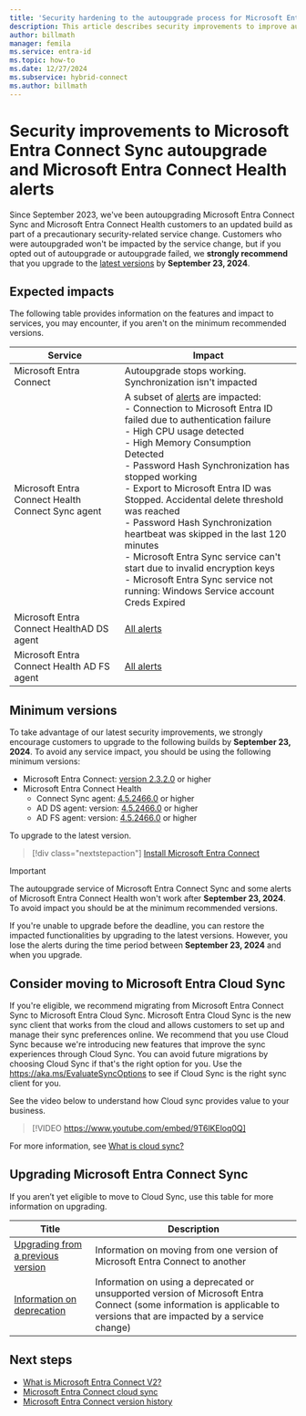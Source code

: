 ```yaml
---
title: 'Security hardening to the autoupgrade process for Microsoft Entra Connect and Microsoft Entra Connect Health '
description: This article describes security improvements to improve autoupgrade.
author: billmath
manager: femila
ms.service: entra-id
ms.topic: how-to
ms.date: 12/27/2024
ms.subservice: hybrid-connect
ms.author: billmath
---
```


# Security improvements to Microsoft Entra Connect Sync autoupgrade and Microsoft Entra Connect Health alerts 

Since September 2023, we've been autoupgrading Microsoft Entra Connect Sync and Microsoft Entra Connect Health customers to an updated build as part of a precautionary security-related service change. Customers who were autoupgraded won't be impacted by the service change, but if you opted out of autoupgrade or autoupgrade failed, we **strongly recommend** that you upgrade to the [latest versions](reference-connect-version-history.md) by **September 23, 2024**. 


## Expected impacts
The following table provides information on the features and impact to services, you may encounter, if you aren't on the minimum recommended versions.

|Service|Impact|
|-----|-----|
|Microsoft Entra Connect| Autoupgrade stops working. Synchronization isn't impacted|
|Microsoft Entra Connect Health Connect Sync agent|A subset of [alerts](how-to-connect-health-alert-catalog.md#alerts-for-microsoft-entra-connect-sync) are impacted: </br> - Connection to Microsoft Entra ID failed due to authentication failure </br> - High CPU usage detected</br> - High Memory Consumption Detected </br> - Password Hash Synchronization has stopped working </br> - Export to Microsoft Entra ID was Stopped. Accidental delete threshold was reached</br> - Password Hash Synchronization heartbeat was skipped in the last 120 minutes </br> - Microsoft Entra Sync service can't start due to invalid encryption keys </br> - Microsoft Entra Sync service not running: Windows Service account Creds Expired| 
|Microsoft Entra Connect HealthAD DS agent|[All alerts](how-to-connect-health-alert-catalog.md#alerts-for-active-directory-domain-services)|
|Microsoft Entra Connect Health AD FS agent|[All alerts](how-to-connect-health-alert-catalog.md#alerts-for-active-directory-federation-services)|

## Minimum versions
To take advantage of our latest security improvements, we strongly encourage customers to upgrade to the following builds by **September 23, 2024**. To avoid any service impact, you should be using the following minimum versions:

- Microsoft Entra Connect: [version 2.3.2.0](reference-connect-version-history.md#2320) or higher
- Microsoft Entra Connect Health 
     - Connect Sync agent: [4.5.2466.0](https://aka.ms/connecthealth-download) or higher 
     - AD DS agent: version: [4.5.2466.0](https://aka.ms/connecthealth-adds-download) or higher 
     - AD FS agent: version: [4.5.2466.0](https://aka.ms/connecthealth-adfs-download) or higher

To upgrade to the latest version.
> [!div class="nextstepaction"]
> [Install Microsoft Entra Connect](https://www.microsoft.com/download/details.aspx?id=47594)

>[!IMPORTANT]
>The autoupgrade service of Microsoft Entra Connect Sync and some alerts of Microsoft Entra Connect Health won't work after **September 23, 2024**. To avoid impact you should be at the minimum recommended versions. 
>
>If you're unable to upgrade before the deadline, you can restore the impacted functionalities by upgrading to the latest versions. However, you lose the alerts during the time period between **September 23, 2024** and when you upgrade.


## Consider moving to Microsoft Entra Cloud Sync

If you're eligible, we recommend migrating from Microsoft Entra Connect Sync to Microsoft Entra Cloud Sync. Microsoft Entra Cloud Sync is the new sync client that works from the cloud and allows customers to set up and manage their sync preferences online. We recommend that you use Cloud Sync because we're introducing new features that improve the sync experiences through Cloud Sync. You can avoid future migrations by choosing Cloud Sync if that's the right option for you. Use the https://aka.ms/EvaluateSyncOptions to see if Cloud Sync is the right sync client for you. 

See the video below to understand how Cloud sync provides value to your business.

> [!VIDEO https://www.youtube.com/embed/9T6lKEloq0Q]

For more information, see [What is cloud sync?](/azure/active-directory/cloud-sync/what-is-cloud-sync)

## Upgrading Microsoft Entra Connect Sync 

If you aren’t yet eligible to move to Cloud Sync, use this table for more information on upgrading. 

|Title|Description| 
|-----|-----|
|[Upgrading from a previous version](how-to-upgrade-previous-version.md)|Information on moving from one version of Microsoft Entra Connect to another| 
|[Information on deprecation](deprecated-azure-ad-connect.md)|Information on using a deprecated or unsupported version of Microsoft Entra Connect (some information is applicable to versions that are impacted by a service change)| 


## Next steps

- [What is Microsoft Entra Connect V2?](whatis-azure-ad-connect-v2.md)
- [Microsoft Entra Connect cloud sync](/azure/active-directory/cloud-sync/what-is-cloud-sync)
- [Microsoft Entra Connect version history](reference-connect-version-history.md)
